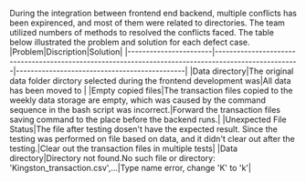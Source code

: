 During the integration between frontend end backend, multiple conflicts has been expirenced, and most of them were related to directories. The team utilized numbers of methods to resolved the conflicts faced. The table below illustrated the problem and solution for each defect case.
|Problem|Discription|Solution|
|-----------------------|-----------------------------------------------------------------------------------------------------|----------------------------------------------|
|Data directory|The original data folder dirctory selected during the frontend development was|All data has been moved to |
|Empty copied files|The transaction files copied to the weekly data storage are empty, which was caused by the command sequence in the bash script was incorrect.|Forward the transaction files saving command to the place before the backend runs.|
|Unexpected File Status|The file after testing dosen't have the expected result. Since the testing was performed on file based on data, and it didn't clear out after the testing.|Clear out the transaction files in multiple tests|
|Data directory|Directory not found.No such file or directory: 'Kingston_transaction.csv',...|Type name error, change 'K' to 'k'| 
